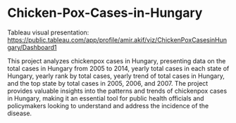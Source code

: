 # Chicken-Pox-Cases-in-Hungary
Tableau visual presentation: https://public.tableau.com/app/profile/amir.akif/viz/ChickenPoxCasesinHungary/Dashboard1

This project analyzes chickenpox cases in Hungary, presenting data on the total cases in Hungary from 2005 to 2014, yearly total cases in each state of Hungary, yearly rank by total cases, yearly trend of total cases in Hungary, and the top state by total cases in 2005, 2006, and 2007. The project provides valuable insights into the patterns and trends of chickenpox cases in Hungary, making it an essential tool for public health officials and policymakers looking to understand and address the incidence of the disease.
